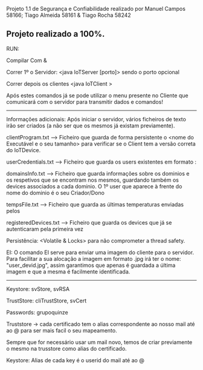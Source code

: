 Projeto 1.1 de Segurança e Confiabilidade realizado por Manuel Campos 58166; Tiago Almeida 58161 & Tiago Rocha 58242

Projeto realizado a 100%.
--------------------------------------------------------------------------------------------------------------------
RUN:

Compilar Com <javac IoTServer.java> & <Javac IoTDevice.java>

Correr 1º o Servidor: <java IoTServer [porto]> sendo o porto opcional

Correr depois os clientes <java IoTClient <serverAddress> <device Id> <UserId> >

Após estes comandos já se pode utilizar o menu presente no Cliente que comunicará com o servidor para transmitir dados e comandos!

--------------------------------------------------------------------------------------------------------------------

Informações adicionais: Após iniciar o servidor, vários ficheiros de texto irão ser criados (a não ser que os mesmos já existam previamente).


clientProgram.txt --> Ficheiro que guarda de forma persistente o <nome do Executável e o seu tamanho> para verificar se o Client tem a versão correta do IoTDevice.

userCredentials.txt --> Ficheiro que guarda os users existentes em formato <user>:<password>

domainsInfo.txt --> Ficheiro que guarda informações sobre os dominios e os respetivos <users> que se encontram nos mesmos, guardando também os devices associados a cada dominio. O 1º user que aparece à frente do nome do dominio é o seu Criador/Dono

tempsFile.txt --> Ficheiro que guarda as últimas temperaturas enviadas pelos <users>

registeredDevices.txt --> Ficheiro que guarda os devices que já se autenticaram pela primeira vez


Persistência: <Volatile & Locks> para não comprometer a thread safety.


EI: O comando EI serve para enviar uma imagem do cliente para o servidor. Para facilitar a sua alocação a imagem em formato .jpg irá ter o nome: "user_devid.jpg", assim garantimos que apenas é guardada a última imagem e que a mesma é facilmente identificada.


--------------------------------------------------------------------------------------------------------------------


Keystore: svStore,   svRSA

TrustStore: cliTrustStore,  svCert

Passwords: grupoquinze

Truststore -> cada certificado tem o alias correspondente ao nosso mail até ao @ para ser mais facil o seu mapeamento.

Sempre que for necessário usar um mail novo, temos de criar previamente o mesmo na trusstore como alias do certificado.

Keystore: Alias de cada key é o userid do mail até ao @